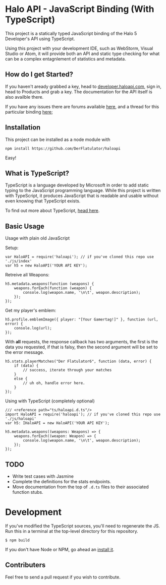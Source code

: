 # Halo API - JavaScript Binding (With TypeScript)

This project is a statically typed JavaScript binding of the Halo 5 Developer's API using TypeScript.

Using this project with your development IDE, such as WebStorm, Visual Studio or Atom, it will provide both an API and static type checking for what can be a complex entagnlement of statistics and metadata.

## How do I get Started?

If you haven't aready grabbed a key, head to [developer.haloapi.com](https://developer.haloapi.com/), sign in, head to Products and grab a key. The documentation for the API itself is also availble there. 

If you have any issues there are forums available [here](https://www.halowaypoint.com/en-us/forums/01b3ca58f06c4bd4ad074d8794d2cf86/topics), and a thread for this particular binding [here](https://www.halowaypoint.com/en-us/forums/01b3ca58f06c4bd4ad074d8794d2cf86/topics/binding-javascript-node-js-module/bc2b9b9a-cef3-4394-b56e-523eb68aa9e6/posts);

## Installation 

This project can be installed as a node module with

    npm install https://github.com/DerFlatulator/haloapi

Easy!

## What is TypeScript?

TypeScript is a language developed by Microsoft in order to add static typing to the JavaScript programming language. While this project is written with TypeScript, it produces JavaScript that is readable and usable without even knowing that TypeScript exists.

To find out more about TypeScript, [head here](http://www.typescriptlang.org/).

## Basic Usage

Usage with plain old JavaScript

Setup:

    var HaloAPI = require('haloapi'); // if you've cloned this repo use './js/index'
    var h5 = new HaloAPI('YOUR API KEY');

Retreive all Weapons:

    h5.metadata.weapons(function (weapons) {
        weapons.forEach(function (weapon) {
            console.log(weapon.name, '\n\t', weapon.description);
        });
    });

Get my player's emblem:

    h5.profile.emblemImage({ player: "[Your Gamertag!]" }, function (url, error) { 
        console.log(url); 
    });

With **all** requests, the response callback has two arguments, the first is the data you requested, if that is falsy, then the second argument will be set to the error message.

    h5.stats.playerMatches("Der Flatulator6", function (data, error) {
        if (data) {
            // success, iterate through your matches
        }
        else {
            // uh oh, handle error here.
        }
    });

Using with TypeScript (completely optional)
    
    /// <reference path="ts/haloapi.d.ts"/>
    import HaloAPI = require('haloapi'); // if you've cloned this repo use './js/haloapi'
    var h5: IHaloAPI = new HaloAPI('YOUR API KEY');

    h5.metadata.weapons((weapons: Weapons) => {
        weapons.forEach((weapon: Weapon) => {
            console.log(weapon.name, '\n\t', weapon.description);
        });
    });

## TODO

- Write test cases with Jasmine
- Complete the definitions for the stats endpoints.
- Move documentation from the top of `.d.ts` files to their associated function stubs.

# Development

If you've modified the TypeScript sources, you'll need to regenerate the JS. Run this in a terminal at the top-level directory for this repository.

    $ npm build    

If you don't have Node or NPM, go ahead an [install it](https://nodejs.org/en/download/).

## Contributers

Feel free to send a pull request if you wish to contribute.
